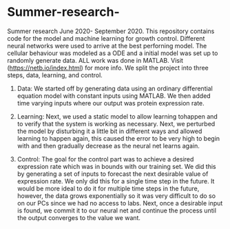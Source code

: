# Summer-research-
Summer research June 2020- September 2020. This repository contains code for the model and machine learning for growth control.
Different neural networks were used to arrive at the best perforning model. 
The cellular behaviour was modeled as a ODE and a initial model was set up to randomly generate data. ALL work was done in MATLAB.
Visit (https://netb.io/index.html) for more info.
We split the project into three steps, data, learning, and control. 
1.	Data: We started off by generating data using an ordinary differential equation model with constant inputs using MATLAB. We then added time 
varying inputs where our output was protein expression rate. 

2.	Learning: Next, we used a static model to allow learning tohappen and to verify that the system is working as necessary. Next, we perturbed
the model by disturbing it a little bit in different ways and allowed learning to happen again, this caused the error to be very high to begin 
with and then gradually decrease as the neural net learns again. 

3.	Control: The goal for the control part was to achieve a desired expression rate which was in bounds with our training set. We did this by 
generating a set of inputs to forecast the next desirable value of expression rate. We only did this for a single time step in the future. 
It would be more ideal to do it for multiple time steps in the future, however, the data grows exponentially so it was very difficult to do 
so on our PCs since we had no access to labs. Next, once a desirable input is found, we commit it to our neural net and continue the process 
until the output converges to the value we want.
